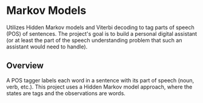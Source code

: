 # Markov Models
Utilizes Hidden Markov models and Viterbi decoding to tag parts of speech (POS) of sentences. The project's goal is to build a personal digital assistant (or at least the part of the speech understanding problem that such an assistant would need to handle).

## Overview
A POS tagger labels each word in a sentence with its part of speech (noun, verb, etc.). This project uses a Hidden Markov model approach, where the states are tags and the observations are words.
